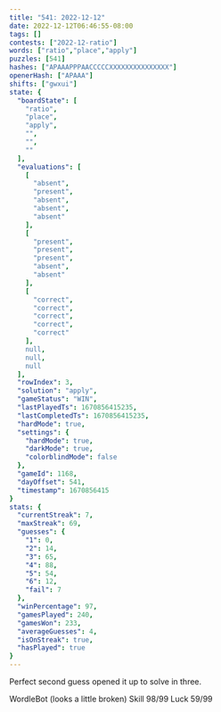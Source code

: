 ```yaml
---
title: "541: 2022-12-12"
date: 2022-12-12T06:46:55-08:00
tags: []
contests: ["2022-12-ratio"]
words: ["ratio","place","apply"]
puzzles: [541]
hashes: ["APAAAPPPAACCCCCXXXXXXXXXXXXXXX"]
openerHash: ["APAAA"]
shifts: ["gwxui"]
state: {
  "boardState": [
    "ratio",
    "place",
    "apply",
    "",
    "",
    ""
  ],
  "evaluations": [
    [
      "absent",
      "present",
      "absent",
      "absent",
      "absent"
    ],
    [
      "present",
      "present",
      "present",
      "absent",
      "absent"
    ],
    [
      "correct",
      "correct",
      "correct",
      "correct",
      "correct"
    ],
    null,
    null,
    null
  ],
  "rowIndex": 3,
  "solution": "apply",
  "gameStatus": "WIN",
  "lastPlayedTs": 1670856415235,
  "lastCompletedTs": 1670856415235,
  "hardMode": true,
  "settings": {
    "hardMode": true,
    "darkMode": true,
    "colorblindMode": false
  },
  "gameId": 1168,
  "dayOffset": 541,
  "timestamp": 1670856415
}
stats: {
  "currentStreak": 7,
  "maxStreak": 69,
  "guesses": {
    "1": 0,
    "2": 14,
    "3": 65,
    "4": 88,
    "5": 54,
    "6": 12,
    "fail": 7
  },
  "winPercentage": 97,
  "gamesPlayed": 240,
  "gamesWon": 233,
  "averageGuesses": 4,
  "isOnStreak": true,
  "hasPlayed": true
}
---
```

<!-- more -->
Perfect second guess opened it up to solve in three. 

WordleBot (looks a little broken)
Skill 98/99
Luck 59/99
